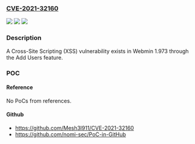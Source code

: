 ### [CVE-2021-32160](https://cve.mitre.org/cgi-bin/cvename.cgi?name=CVE-2021-32160)
![](https://img.shields.io/static/v1?label=Product&message=n%2Fa&color=blue)
![](https://img.shields.io/static/v1?label=Version&message=n%2Fa&color=blue)
![](https://img.shields.io/static/v1?label=Vulnerability&message=n%2Fa&color=brighgreen)

### Description

A Cross-Site Scripting (XSS) vulnerability exists in Webmin 1.973 through the Add Users feature.

### POC

#### Reference
No PoCs from references.

#### Github
- https://github.com/Mesh3l911/CVE-2021-32160
- https://github.com/nomi-sec/PoC-in-GitHub

